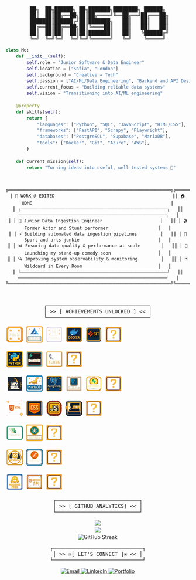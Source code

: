 <div align="center">
<pre>
██╗  ██╗██████╗ ██╗███████╗████████╗ ██████╗
 ██║  ██║██╔══██╗██║██╔════╝╚══██╔══╝██╔═══██╗
 ███████║██████╔╝██║███████╗   ██║   ██║   ██║
 ██╔══██║██╔══██╗██║╚════██║   ██║   ██║   ██║
  ██║  ██║██║  ██║██║███████║   ██║   ╚██████╔╝ 
╚═╝  ╚═╝╚═╝  ╚═╝╚═╝╚══════╝   ╚═╝    ╚═════╝
</pre>
</div>

```python
class Me:
    def __init__(self):
        self.role = "Junior Software & Data Engineer"
        self.location = ["Sofia", "London"]
        self.background = "Creative → Tech"
        self.passion = ["AI/ML/Data Engineering", "Backend and API Design", "DevOps"]
        self.current_focus = "Building reliable data systems"
        self.vision = "Transitioning into AI/ML engineering"
        
    @property
    def skills(self):
        return {
            "languages": ["Python", "SQL", "JavaScript", "HTML/CSS"],
            "frameworks": ["FastAPI", "Scrapy", "Playwright"],
            "databases": ["PostgreSQL", "Supabase", "MariaDB"],
            "tools": ["Docker", "Git", "Azure", "AWS"],
        }
        
    def current_mission(self):
        return "Turning ideas into useful, well-tested systems 🎯"
```

<div align="center">
<pre>
    
  ```ascii
╔══════════════════════════════════════════════════════════════╗╔══════════════════════════════════════════════════════════════╗
║ 🏢 WORK @ EDITED                                             ║║ 🏠 HOME                                                     ║
║ ┌────────────────────────────────────────────────────────┐   ║║ ┌────────────────────────────────────────────────────────┐   ║
║ │ 🚀 Junior Data Ingestion Engineer                      │   ║║ │ 🎬 Former Actor and Stunt performer                   │   ║
║ │ ⚡ Building automated data ingestion pipelines         │   ║║ │ 🤸 Sport and arts junkie                              │   ║
║ │ 📊 Ensuring data quality & performance at scale        │   ║║ │ 🎤 Launching my stand-up comedy soon                  │   ║
║ │ 🔍 Improving system observability & monitoring         │   ║║ │ 🃏 Wildcard in Every Room                             │   ║
║ └────────────────────────────────────────────────────────┘   ║║ └────────────────────────────────────────────────────────┘   ║
╚══════════════════════════════════════════════════════════════╝╚══════════════════════════════════════════════════════════════╝

  ```
</pre>
</div>

<div align="center">
<pre>
┌─────────────────────────────────┐
│ >> [ ACHIEVEMENTS UNLOCKED ] << │
└─────────────────────────────────┘
</pre>
</div>
 
<!-- Import font via Google Fonts link (only works in some renderers, for GitHub fallback will use monospace) -->
<link href="https://fonts.googleapis.com/css2?family=Press+Start+2P&display=swap" rel="stylesheet">

<p align="left">
  <img src="icons/generated_image_AWS.png" alt="AWS" width="50" height="50"/>
  <img src="icons/generated_image_Azure.png" alt="Azure" width="50" height="50"/>
  <img src="icons/generated_image_Heroku.png" alt="Heroku" width="50" height="50"/>
  <img src="icons/generated_image_Docker.png" alt="Docker" width="50" height="50"/>
  <img src="icons/generated_image_Git.png" alt="Git" width="50" height="50"/>
 <img src="icons/generated_image_empty.png" alt="empty" width="50" height="50"/>
</p>

<p align="left">
  <img src="icons/generated_image_Python.png" alt="Python" width="50" height="50"/>
  <img src="icons/generated_image_FastAPI.png" alt="FastAPI" width="50" height="50"/>
  <img src="icons/generated_image_Flask.png" alt="Flask" width="50" height="50"/>
  <img src="icons/generated_image_empty.png" alt="empty" width="50" height="50"/>

</p>

<p align="left">
  <img src="icons/generated_image_MySQL.png" alt="MySQL" width="50" height="50"/>
   <img src="icons/generated_image_MariaDB.png" alt="MariaDB" width="50" height="50"/>
  <img src="icons/generated_image_PostgreSQL.png" alt="PostgreSQL" width="50" height="50"/>
  <img src="icons/generated_image_SQLite.png" alt="SQLite" width="50" height="50"/>
  <img src="icons/generated_image_Supabase.png" alt="Supabase" width="50" height="50"/>
  <img src="icons/generated_image_empty.png" alt="empty" width="50" height="50"/>

</p>

<p align="left">
  <img src="icons/generated_image_HTML_2.png" alt="HTML" width="50" height="50"/>
  <img src="icons/generated_image_CSS.png" alt="CSS" width="50" height="50"/>
  <img src="icons/generated_image_JavaScript.png" alt="JavaScript" width="50" height="50"/>
  <img src="icons/generated_image_JSON.png" alt="JSON" width="50" height="50"/>
  <img src="icons/generated_image_empty.png" alt="empty" width="50" height="50"/>
</p>

<p align="left">
  <img src="icons/generated_image_Playwright_2.png" alt="Playwright" width="50" height="50"/>
 <img src="icons/generated_image_Scrapy.png" alt="Scrapy" width="50" height="50"/>
  <img src="icons/generated_image_empty.png" alt="empty" width="50" height="50"/>

</p>

<p align="left">
  <img src="icons/generated_image_Grafana.png" alt="Grafana" width="50" height="50"/>
  <img src="icons/generated_image_Postman.png" alt="Postman" width="50" height="50"/>
  <img src="icons/generated_image_empty.png" alt="empty" width="50" height="50"/>

</p>

<p align="left">
  <img src="icons/generated_image_Hugging_Face.png" alt="HuggingFace" width="50" height="50"/>
  <img src="icons/generated_image_OpenAI_API.png" alt="OpenAIAPI" width="50" height="50"/>
 <img src="icons/generated_image_empty.png" alt="empty" width="50" height="50"/>
</p>






 
<div align="center">
<pre>
┌───────────────────────────┐
│ >> [ GITHUB ANALYTICS] << │
└───────────────────────────┘
</pre>
</div>

<div align="center">
<img height="180em" src="https://github-readme-stats.vercel.app/api/top-langs/?username=hristokbonev&layout=compact&langs_count=8&theme=dark"/>
</div>

<div align="center">
<img height="180em" src="https://github-readme-stats.vercel.app/api?username=hristokbonev&show_icons=true&theme=dark&hide_border=true&cache_seconds=86400"/>
</div>

<div align="center">
  <img src="https://github-readme-streak-stats.herokuapp.com/?user=hristokbonev&theme=dark" alt="GitHub Streak" />
</div>

<div align="center">
<pre>
┌─────────────────────────────┐
│ >> ✉[ LET'S CONNECT ]✉ << │
└─────────────────────────────┘
</pre>
</div>

<div align="center">

  <a href="mailto:chkbonev@gmail.com">
    <img src="https://static.wikia.nocookie.net/logopedia/images/6/6b/OE1999.svg/revision/latest?cb=20231224163913" width="80" alt="Email" />
  </a>
  <a href="https://linkedin.com/in/hristo-bonev">
    <img src="https://img.icons8.com/?size=512&id=Ug9MzXaG6ULZ&format=png" width="80" alt="LinkedIn" />
  </a>
  <a href="https://www.hristobonev.com">
    <img src="https://upload.wikimedia.org/wikipedia/commons/0/0b/Windows_95_FOLDER.png" width="80" alt="Portfolio" />
  </a>

</div>


</div>


